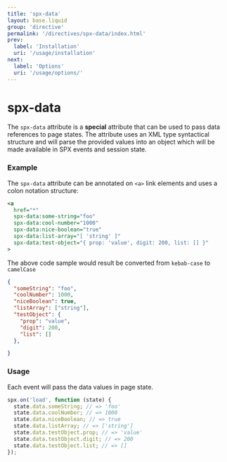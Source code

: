 ```yaml
---
title: 'spx-data'
layout: base.liquid
group: 'directive'
permalink: '/directives/spx-data/index.html'
prev:
  label: 'Installation'
  uri: '/usage/installation'
next:
  label: 'Options'
  uri: '/usage/options/'
---
```


# spx-data

The `spx-data` attribute is a **special** attribute that can be used to pass data references to page states. The attribute uses an XML type syntactical structure and will parse the provided values into an object which will be made available in SPX events and session state.

### Example

The `spx-data` attribute can be annotated on `<a>` link elements and uses a colon notation structure:

```xml
<a
  href="*"
  spx-data:some-string="foo"
  spx-data:cool-number="1000"
  spx-data:nice-boolean="true"
  spx-data:list-array="[ 'string' ]"
  spx-data:test-object="{ prop: 'value', digit: 200, list: [] }"
>
```

The above code sample would result be converted from `kebab-case` to `camelCase`

<!--prettier-ignore-->
```json
{
  "someString": "foo",
  "coolNumber": 1000,
  "niceBoolean": true,
  "listArray": ["string"],
  "testObject": {
    "prop": "value",
    "digit": 200,
    "list": []
  },

}
```

### Usage

Each event will pass the data values in page state.

```js
spx.on('load', function (state) {
  state.data.someString; // => 'foo'
  state.data.coolNumber; // => 1000
  state.data.niceBoolean; // => true
  state.data.listArray; // => ['string']
  state.data.testObject.prop; // => 'value'
  state.data.testObject.digit; // => 200
  state.data.testObject.list; // => []
});
```
